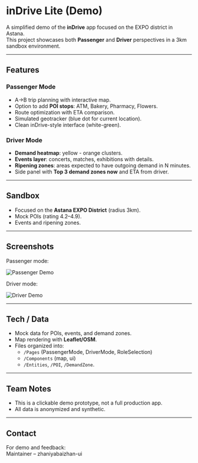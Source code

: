 # inDrive Lite (Demo)

A simplified demo of the **inDrive** app focused on the EXPO district in Astana.  
This project showcases both **Passenger** and **Driver** perspectives in a 3km sandbox environment.

---

## Features

### Passenger Mode
- A→B trip planning with interactive map.
- Option to add **POI stops**: ATM, Bakery, Pharmacy, Flowers.
- Route optimization with ETA comparison.
- Simulated geotracker (blue dot for current location).
- Clean inDrive-style interface (white-green).

### Driver Mode
- **Demand heatmap**: yellow - orange clusters.
- **Events layer**: concerts, matches, exhibitions with details.
- **Ripening zones**: areas expected to have outgoing demand in N minutes.
- Side panel with **Top 3 demand zones now** and ETA from driver.

---

## Sandbox
- Focused on the **Astana EXPO District** (radius 3km).
- Mock POIs (rating 4.2–4.9).
- Events and ripening zones.

---

## Screenshots
Passenger mode:

![Passenger Demo](screenshots/passenger.mode.png)

Driver mode:

![Driver Demo](screenshots/driver.mode.png)

---

## Tech / Data
- Mock data for POIs, events, and demand zones.
- Map rendering with **Leaflet/OSM**.
- Files organized into:  
  - `/Pages` (PassengerMode, DriverMode, RoleSelection)  
  - `/Components` (map, ui)  
  - `/Entities`, `/POI`, `/DemandZone`.

---

## Team Notes
- This is a clickable demo prototype, not a full production app.
- All data is anonymized and synthetic.

---

## Contact
For demo and feedback:  
Maintainer – zhaniyabaizhan-ui  

